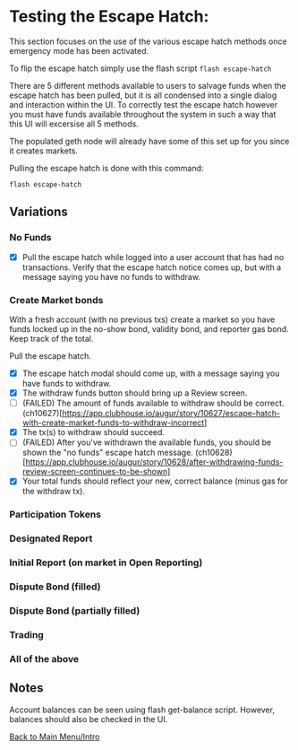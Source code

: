 # Testing the Escape Hatch:

This section focuses on the use of the various escape hatch methods once emergency mode has been activated.

To flip the escape hatch simply use the flash script `flash escape-hatch`

There are 5 different methods available to users to salvage funds when the escape hatch has been pulled, but it is all condensed into a single dialog and interaction within the UI. To correctly test the escape hatch however you must have funds available throughout the system in such a way that this UI will excersise all 5 methods.

The populated geth node will already have some of this set up for you since it creates markets.

Pulling the escape hatch is done with this command:

```
flash escape-hatch
```

## Variations

### No Funds

- [x] Pull the escape hatch while logged into a user account that has had no transactions. Verify that the escape hatch notice comes up, but with a message saying you have no funds to withdraw.

### Create Market bonds

With a fresh account (with no previous txs) create a market so you have funds locked up in the no-show bond, validity bond, and reporter gas bond. Keep track of the total.

Pull the escape hatch.

- [x] The escape hatch modal should come up, with a message saying you have funds to withdraw.
- [x] The withdraw funds button should bring up a Review screen.
- [ ] (FAILED) The amount of funds available to withdraw should be correct. (ch10627)[https://app.clubhouse.io/augur/story/10627/escape-hatch-with-create-market-funds-to-withdraw-incorrect]
- [x] The tx(s) to withdraw should succeed.
- [ ] (FAILED) After you've withdrawn the available funds, you should be shown the "no funds" escape hatch message. (ch10628) [https://app.clubhouse.io/augur/story/10628/after-withdrawing-funds-review-screen-continues-to-be-shown]
- [x] Your total funds should reflect your new, correct balance (minus gas for the withdraw tx).

### Participation Tokens

### Designated Report

### Initial Report (on market in Open Reporting)

### Dispute Bond (filled)

### Dispute Bond (partially filled)

### Trading

### All of the above


## Notes

Account balances can be seen using flash get-balance script. However, balances should also be checked in the UI.

[Back to Main Menu/Intro](https://github.com/AugurProject/augur-walkthrough/)

